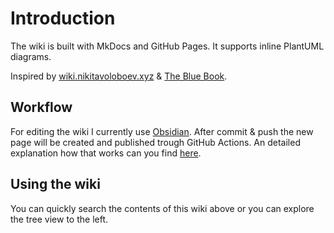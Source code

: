 # Introduction

The wiki is built with MkDocs and GitHub Pages.
It supports inline PlantUML diagrams.

Inspired by [wiki.nikitavoloboev.xyz](https://wiki.nikitavoloboev.xyz/) & [The Blue Book](https://lyz-code.github.io/blue-book/).

## Workflow

For editing the wiki I currently use [Obsidian](https://obsidian.md/). After commit & push the new page will be created and published trough GitHub Actions. An detailed explanation how that works can you find [here](blog-gh-pages-mkdocs.md).

## Using the wiki

You can quickly search the contents of this wiki above or you can explore the tree view to the left.